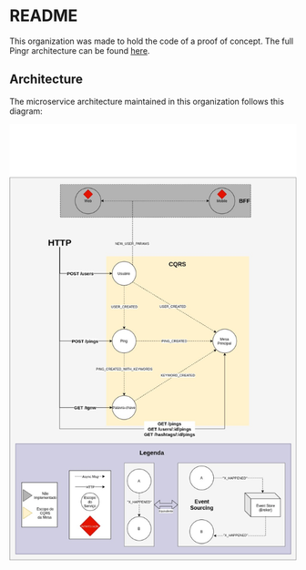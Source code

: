 # README
This organization was made to hold the code of a proof of concept. The full Pingr architecture can be found [here](https://drive.google.com/file/d/1vhQkQbRyt0XV6shNbLgarM_9yVwNLwS1/view?usp=sharing).

## Architecture
The microservice architecture maintained in this organization follows this diagram:

<img src="https://github.com/Pingr-IMEUSP/README/blob/main/Arquitetura%20Pingr-POC.jpg?raw=true" alt="Architecture Scheme">
